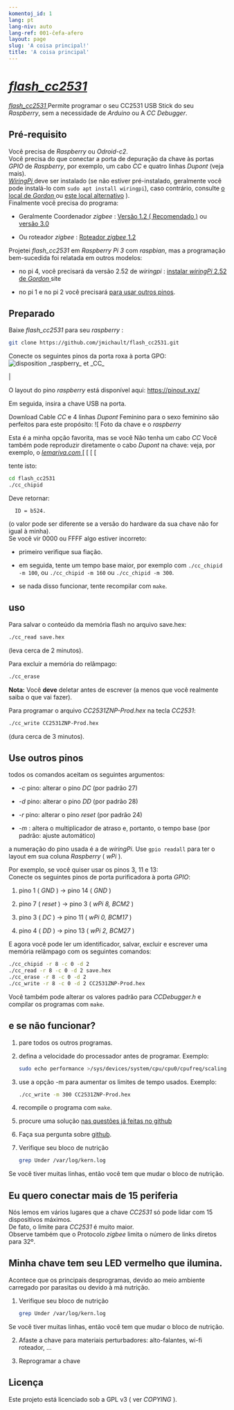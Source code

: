```yaml
---
komentoj_id: 1
lang: pt
lang-niv: auto
lang-ref: 001-ĉefa-afero
layout: page
slug: 'A coisa principal!'
title: 'A coisa principal'
---
```


# [ _flash\_cc2531_ ](https://github.com/jmichault/flash_cc2531)
 [ _flash\_cc2531_ ](https://github.com/jmichault/flash_cc2531) Permite programar o seu CC2531 USB Stick do seu _Raspberry_, sem a necessidade de _Arduino_ ou A _CC Debugger_.  

## Pré-requisito
Você precisa de _Raspberry_ ou _Odroid-c2_.  
Você precisa do que conectar a porta de depuração da chave às portas _GPIO_ de _Raspberry_, por exemplo, um cabo _CC_ e quatro linhas _Dupont_ (veja mais).   
[ _WiringPi_ ](http://wiringpi.com/) deve ser instalado \(se não estiver pré-instalado, geralmente você pode instalá-lo com `sudo apt install wiringpi`), caso contrário, consulte [o local de _Gordon_ ](http://wiringpi.com/) ou [este local alternativo](https://github.com/WiringPi/WiringPi) \).  
Finalmente você precisa do programa:

* Geralmente Coordenador  _zigbee_ :  [  Versão 1.2  ( Recomendado )](https://github.com/Koenkk/Z-Stack-firmware/raw/master/coordinator/Z-Stack_Home_1.2/bin/default/)  ou  [ versão 3.0 ](https://github.com/Koenkk/Z-Stack-firmware/tree/master/coordinator/Z-Stack_3.0.x/bin) 


* Ou roteador _zigbee_ : [Roteador _zigbee_ 1.2](https://github.com/Koenkk/Z-Stack-firmware/tree/master/router/CC2531/bin)



Projetei _flash\_cc2531_ em _Raspberry Pi 3_ com _raspbian_, mas a programação bem-sucedida foi relatada em outros modelos:

 * no pi 4, você precisará da versão 2.52 de _wiringpi_ :  [instalar _wiringPi_ 2.52 de _Gordon_ ](http://wiringpi.com/wiringpi-updated-to-2-52-for-the-raspberry-pi-4b/)site


 * no pi 1 e no pi 2 você precisará [para usar outros pinos](#uzi_aliajn_pinglojn).



## Preparado

Baixe _flash\_cc2531_ para seu _raspberry_ :
```bash
git clone https://github.com/jmichault/flash_cc2531.git
```

Conecte os seguintes pinos da porta roxa à porta GPO:
![](/public/raspberry-cc.png "disposition _raspberry_ et _CC_") 

|  

O layout do pino _raspberry_ está disponível aqui: <https://pinout.xyz/>


Em seguida, insira a chave USB na porta.  

Download Cable  _CC_  e 4 linhas  _Dupont_  Feminino para o sexo feminino são perfeitos para este propósito: 
 ![ Foto da chave e o  _raspberry_  
 
 Esta é a minha opção favorita, mas se você Não tenha um cabo  _CC_  Você também pode reproduzir diretamente o cabo  _Dupont_  na chave: veja, por exemplo, o  [  _lemariva.com_  ](https://lemariva.com/blog/2019/08/zigbee-flashing-cc2531-using-raspberry-pi-without-cc-debugger)   [   [   [   [   [  ](https://notenoughtech.com/home-automation/flashing-cc2531-without-cc-debugger )       


tente isto:
```bash
cd flash_cc2531
./cc_chipid
```
Deve retornar:
```
  ID = b524.
```
(o valor pode ser diferente se a versão do hardware da sua chave não for igual à minha).  
Se você vir 0000 ou FFFF algo estiver incorreto: 

 * primeiro verifique sua fiação.


 * em seguida, tente um tempo base maior, por exemplo com `./cc_chipid -m 100`, ou `./cc_chipid -m 160` ou `./cc_chipid -m 300`.


 * se nada disso funcionar, tente recompilar com `make`.



## uso
Para salvar o conteúdo da memória flash no arquivo save.hex:
```bash
./cc_read save.hex
```
(leva cerca de 2 minutos).  

Para excluir a memória do relâmpago: 
```bash
./cc_erase
```
**Nota:** Você **deve** deletar antes de escrever (a menos que você realmente saiba o que vai fazer).

Para programar o arquivo _CC2531ZNP-Prod.hex_ na tecla _CC2531_:
```bash
./cc_write CC2531ZNP-Prod.hex
```
(dura cerca de 3 minutos).

<a id="uzi_aliajn_pinglojn"></a>

## Use outros pinos

todos os comandos aceitam os seguintes argumentos:

 * _-c_ pino: alterar o pino _DC_ (por padrão 27)


 * _-d_ pino: alterar o pino _DD_ (por padrão 28)


 * _-r_ pino: alterar o pino _reset_ (por padrão 24)


 * _-m_ : altera o multiplicador de atraso e, portanto, o tempo base (por padrão: ajuste automático)



a numeração do pino usada é a de _wiringPi_. Use `gpio readall` para ter o layout em sua coluna _Raspberry_ ( _wPi_ ).

Por exemplo, se você quiser usar os pinos 3, 11 e 13:  
Conecte os seguintes pinos de porta purificadora à porta  _GPIO_: 

 1. pino 1 ( _GND_ ) -> pino 14 ( _GND_ )


 2. pino 7 ( _reset_ ) -> pino 3 ( _wPi 8, BCM2_ )


 3. pino 3 ( _DC_ ) -> pino 11 ( _wPi 0, BCM17_ )


 4. pino 4 ( _DD_ ) -> pino 13 ( _wPi 2, BCM27_ )



E agora você pode ler um identificador, salvar, excluir e escrever uma memória relâmpago com os seguintes comandos:
```bash
./cc_chipid -r 8 -c 0 -d 2
./cc_read -r 8 -c 0 -d 2 save.hex
./cc_erase -r 8 -c 0 -d 2
./cc_write -r 8 -c 0 -d 2 CC2531ZNP-Prod.hex
```

Você também pode alterar os valores padrão para _CCDebugger.h_ e compilar os programas com `make`.

## e se não funcionar?

1. pare todos os outros programas.


2. defina a velocidade do processador antes de programar. Exemplo:



   ```bash
   sudo echo performance >/sys/devices/system/cpu/cpu0/cpufreq/scaling_governor
   ```
3. use a opção -m para aumentar os limites de tempo usados. Exemplo:



   ```bash
   ./cc_write -m 300 CC2531ZNP-Prod.hex
   ```
4. recompile o programa com `make`.



5. procure uma solução [nas questões já feitas no github](https://github.com/jmichault/flash_cc2531/issues?q=is%3Aissue)



6. Faça sua pergunta sobre [github](https://github.com/jmichault/flash_cc2531/issues/new/choose).



7. Verifique seu bloco de nutrição 


    
   ```bash
   grep Under /var/log/kern.log
   ```
Se você tiver muitas linhas, então você tem que mudar o bloco de nutrição.  

## Eu quero conectar mais de 15 periferia
Nós lemos em vários lugares que a chave _CC2531_ só pode lidar com 15 dispositivos máximos.   
De fato, o limite para _CC2531_ é muito maior.   
Observe também que o Protocolo _zigbee_ limita o número de links diretos para 32º.  

## Minha chave tem seu LED vermelho que ilumina.
Acontece que os principais desprogramas, devido ao meio ambiente carregado por parasitas ou devido à má nutrição.  

1. Verifique seu bloco de nutrição 


    
   ```bash
   grep Under /var/log/kern.log
   ```
Se você tiver muitas linhas, então você tem que mudar o bloco de nutrição.  

2. Afaste a chave para materiais perturbadores: alto-falantes, wi-fi roteador, ...



3. Reprogramar a chave


 


## Licença

Este projeto está licenciado sob a GPL v3 ( ver _COPYING_ ).
